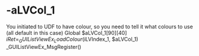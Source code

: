 # -aLVCol_1
You initiated to UDF to have colour, so you need to tell it what colours to use (all default in this case) Global $aLVCol_1[90][40] $iRet = _GUIListViewEx_LoadColour($iLVIndex_1, $aLVCol_1) _GUIListViewEx_MsgRegister()
